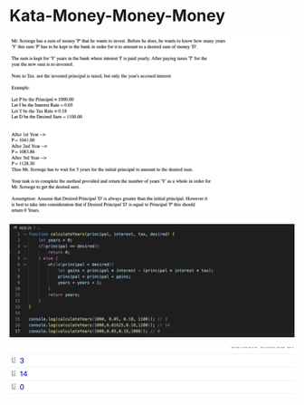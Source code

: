 # Kata-Money-Money-Money

![screen image](pic.png)

![code image](code.png)

![console image](con.png)